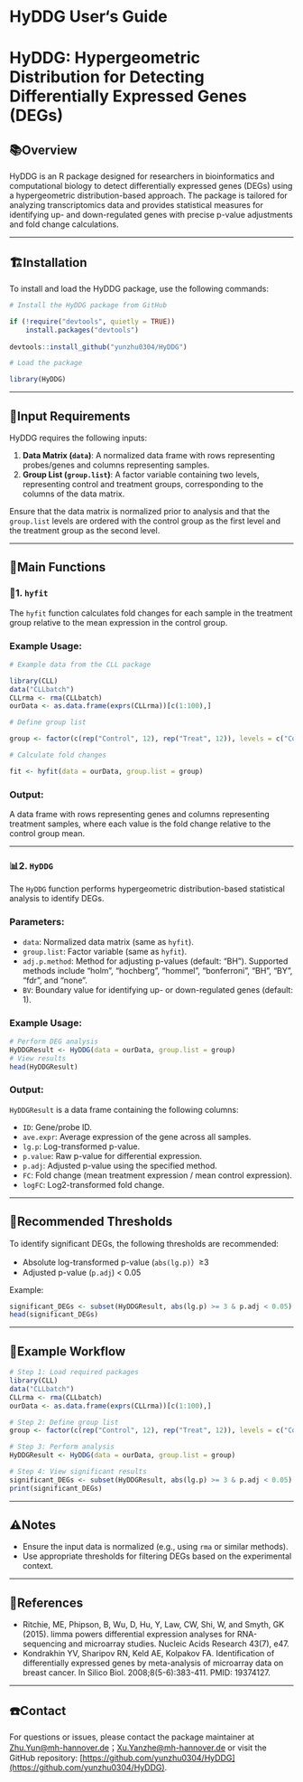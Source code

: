 # HyDDG User‘s Guide

# HyDDG: Hypergeometric Distribution for Detecting Differentially Expressed Genes (DEGs)

## 📚Overview

HyDDG is an R package designed for researchers in bioinformatics and computational biology to detect differentially expressed genes (DEGs) using a hypergeometric distribution-based approach. The package is tailored for analyzing transcriptomics data and provides statistical measures for identifying up- and down-regulated genes with precise p-value adjustments and fold change calculations.

---

## 🏗️Installation

To install and load the HyDDG package, use the following commands:

```r
# Install the HyDDG package from GitHub 

if (!require("devtools", quietly = TRUE))
    install.packages("devtools")
    
devtools::install_github("yunzhu0304/HyDDG")

# Load the package

library(HyDDG)
```

---

## 📌Input Requirements

HyDDG requires the following inputs:

1. **Data Matrix (`data`)**: A normalized data frame with rows representing probes/genes and columns representing samples.
2. **Group List (`group.list`)**: A factor variable containing two levels, representing control and treatment groups, corresponding to the columns of the data matrix.

Ensure that the data matrix is normalized prior to analysis and that the `group.list` levels are ordered with the control group as the first level and the treatment group as the second level.

---

## 📏Main Functions

### 📍1. `hyfit`

The `hyfit` function calculates fold changes for each sample in the treatment group relative to the mean expression in the control group.

### Example Usage:

```r
# Example data from the CLL package

library(CLL)
data("CLLbatch")
CLLrma <- rma(CLLbatch)
ourData <- as.data.frame(exprs(CLLrma))[c(1:100),]

# Define group list

group <- factor(c(rep("Control", 12), rep("Treat", 12)), levels = c("Control", "Treat"))

# Calculate fold changes

fit <- hyfit(data = ourData, group.list = group)
```

### Output:

A data frame with rows representing genes and columns representing treatment samples, where each value is the fold change relative to the control group mean.

---

### 📊2. `HyDDG`

The `HyDDG` function performs hypergeometric distribution-based statistical analysis to identify DEGs.

### Parameters:

- `data`: Normalized data matrix (same as `hyfit`).
- `group.list`: Factor variable (same as `hyfit`).
- `adj.p.method`: Method for adjusting p-values (default: “BH”). Supported methods include “holm”, “hochberg”, “hommel”, “bonferroni”, “BH”, “BY”, “fdr”, and “none”.
- `BV`: Boundary value for identifying up- or down-regulated genes (default: 1).

### Example Usage:

```r
# Perform DEG analysis
HyDDGResult <- HyDDG(data = ourData, group.list = group)
# View results
head(HyDDGResult)
```

### Output:

`HyDDGResult` is a data frame containing the following columns:
- `ID`: Gene/probe ID.
- `ave.expr`: Average expression of the gene across all samples.
- `lg.p`: Log-transformed p-value.
- `p.value`: Raw p-value for differential expression.
- `p.adj`: Adjusted p-value using the specified method.
- `FC`: Fold change (mean treatment expression / mean control expression).
- `logFC`: Log2-transformed fold change.

---

## 🧭Recommended Thresholds

To identify significant DEGs, the following thresholds are recommended:
- Absolute log-transformed p-value (`abs(lg.p)`）≥3
- Adjusted p-value (`p.adj`) < 0.05

Example:

```r
significant_DEGs <- subset(HyDDGResult, abs(lg.p) >= 3 & p.adj < 0.05)
head(significant_DEGs)
```

---

## 📝Example Workflow

```r
# Step 1: Load required packages
library(CLL)
data("CLLbatch")
CLLrma <- rma(CLLbatch)
ourData <- as.data.frame(exprs(CLLrma))[c(1:100),]

# Step 2: Define group list
group <- factor(c(rep("Control", 12), rep("Treat", 12)), levels = c("Control", "Treat"))

# Step 3: Perform analysis
HyDDGResult <- HyDDG(data = ourData, group.list = group)

# Step 4: View significant results
significant_DEGs <- subset(HyDDGResult, abs(lg.p) >= 3 & p.adj < 0.05)
print(significant_DEGs)
```

---

## ⚠️Notes

- Ensure the input data is normalized (e.g., using `rma` or similar methods).
- Use appropriate thresholds for filtering DEGs based on the experimental context.

---

## 📖References

- Ritchie, ME, Phipson, B, Wu, D, Hu, Y, Law, CW, Shi, W, and Smyth, GK (2015).
limma powers differential expression analyses for RNA-sequencing and microarray studies.
Nucleic Acids Research 43(7), e47.
- Kondrakhin YV, Sharipov RN, Keld AE, Kolpakov FA. Identification of differentially expressed genes by meta-analysis of microarray data on breast cancer. In Silico Biol. 2008;8(5-6):383-411. PMID: 19374127.

---

## ☎️Contact

For questions or issues, please contact the package maintainer at Zhu.Yun@mh-hannover.de；Xu.Yanzhe@mh-hannover.de or visit the GitHub repository: [https://github.com/yunzhu0304/HyDDG](https://github.com/yunzhu0304/HyDDG).
